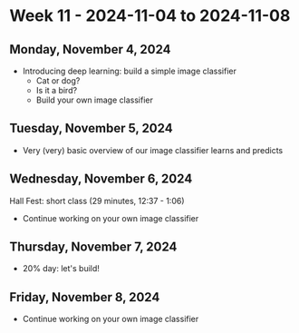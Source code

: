 # Week 11 - 2024-11-04 to 2024-11-08

## Monday, November 4, 2024

- Introducing deep learning: build a simple image classifier
  - Cat or dog?
  - Is it a bird?
  - Build your own image classifier

## Tuesday, November 5, 2024

- Very (very) basic overview of our image classifier learns and predicts

## Wednesday, November 6, 2024

Hall Fest: short class (29 minutes, 12:37 - 1:06)

- Continue working on your own image classifier

## Thursday, November 7, 2024

- 20% day: let's build!

## Friday, November 8, 2024

- Continue working on your own image classifier
